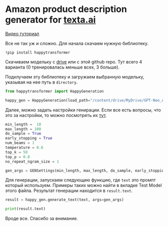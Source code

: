 # Amazon product description generator for [texta.ai](https://texta.ai)
[Видео туториал](https://www.youtube.com/watch?v=GzHJ3NUVtV4)

Все не так уж и сложно. Для начала скачаем нужную библиотеку.

```
!pip install happytransformer
```

Скачиваем модельку с [drive](https://drive.google.com/drive/folders/1a4SclxrGzdjrNlG4sUT3Wzpyn8qqxWLu?usp=sharing) или с этой github repo. Тут всего 4 варианта (0 тренировалась меньше всех, 3 больше).

Подклучаем эту библиотеку и загружаем выбранную модельку, указывая на нее путь в `directory`.

```python
from happytransformer import HappyGeneration

happy_gen = HappyGeneration(load_path="/content/drive/MyDrive/GPT-Neo_Amazon/3/")
```

Далее, можно задать настройки генирации. Если все есть вопросы, что это за настройки, то можно посмотреть их [тут](https://happytransformer.com/text-generation/settings/).

```python
min_length =  10
max_length = 100 
do_sample = True
early_stopping = True
num_beams = 1 
temperature = 0.6
top_k = 50
top_p = 0.8
no_repeat_ngram_size = 1

gen_args = GENSettings(min_length, max_length, do_sample, early_stopping, num_beams, temperature, top_k, no_repeat_ngram_size, top_p)
```

Для генерации, запускаем следующию функцию, где `text` это промпт который используем. Примеры таких можно найти в вкладке Test Model этого файла. Результат генерации находится в `result.text`.

```python
result = happy_gen.generate_text(text, args=gen_args)

print(result.text)
```

Вроде все. Спасибо за внимание.